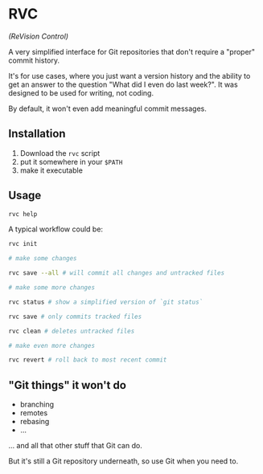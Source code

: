 # RVC

*(ReVision Control)*

A very simplified interface for Git repositories that don't require a "proper" commit history.

It's for use cases, where you just want a version history and the ability to get an answer to the question "What did I even do last week?". It was designed to be used for writing, not coding.

By default, it won't even add meaningful commit messages.

## Installation

1. Download the `rvc` script
1. put it somewhere in your `$PATH`
1. make it executable

## Usage

```sh
rvc help
```

A typical workflow could be:

```sh
rvc init

# make some changes

rvc save --all # will commit all changes and untracked files

# make some more changes

rvc status # show a simplified version of `git status`

rvc save # only commits tracked files

rvc clean # deletes untracked files

# make even more changes

rvc revert # roll back to most recent commit
```

## "Git things" it won't do

- branching
- remotes
- rebasing
- …

… and all that other stuff that Git can do.

But it's still a Git repository underneath, so use Git when you need to.